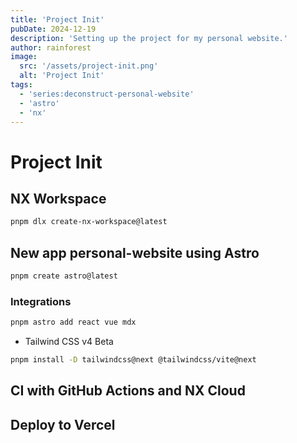 ```yaml
---
title: 'Project Init'
pubDate: 2024-12-19
description: 'Setting up the project for my personal website.'
author: rainforest
image:
  src: '/assets/project-init.png'
  alt: 'Project Init'
tags:
  - 'series:deconstruct-personal-website'
  - 'astro'
  - 'nx'
---
```


# Project Init

## NX Workspace

```bash
pnpm dlx create-nx-workspace@latest
```

## New app personal-website using Astro

```bash
pnpm create astro@latest
```

### Integrations

```bash
pnpm astro add react vue mdx
```

- Tailwind CSS v4 Beta

```bash
pnpm install -D tailwindcss@next @tailwindcss/vite@next
```

## CI with GitHub Actions and NX Cloud

## Deploy to Vercel
